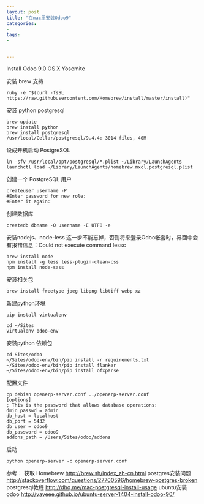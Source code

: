 ```yaml
---
layout: post
title: "在mac里安装Odoo9"
categories:
- 
tags:
- 


---
```


Install Odoo 9.0 OS X Yosemite

安装 brew 支持
	
	ruby -e "$(curl -fsSL https://raw.githubusercontent.com/Homebrew/install/master/install)"

安装 python postgresql

	brew update
	brew install python
	brew install postgresql
	/usr/local/Cellar/postgresql/9.4.4: 3014 files, 40M

设成开机启动 PostgreSQL

	ln -sfv /usr/local/opt/postgresql/*.plist ~/Library/LaunchAgents
	launchctl load ~/Library/LaunchAgents/homebrew.mxcl.postgresql.plist

创建一个 PostgreSQL 用户

	createuser username -P
	#Enter password for new role:
	#Enter it again:

创建数据库

	createdb dbname -O username -E UTF8 -e

安装nodejs、node-less 这一步不能忘掉，否则将来登录Odoo帐套时，界面中会有报错信息：Could not execute command lessc

	brew install node
	npm install -g less less-plugin-clean-css
	npm install node-sass


安装相关包

	brew install freetype jpeg libpng libtiff webp xz

新建python环境

	pip install virtualenv

	cd ~/Sites
	virtualenv odoo-env

安装python 依赖包

	cd Sites/odoo
	~/Sites/odoo-env/bin/pip install -r requirements.txt
	~/Sites/odoo-env/bin/pip install flanker
	~/Sites/odoo-env/bin/pip install ofxparse

配置文件

	cp debian openerp-server.conf ../openerp-server.conf
	[options]
	; This is the password that allows database operations:
	dmin_passwd = admin
	db_host = localhost
	db_port = 5432
	db_user = odoo9
	db_password = odoo9
	addons_path = /Users/Sites/odoo/addons

启动
	
	python openerp-server -c openerp-server.conf


参考：
获取 Homebrew  http://brew.sh/index_zh-cn.html
postgres安装问题 http://stackoverflow.com/questions/27700596/homebrew-postgres-broken
postgresql教程 http://dhq.me/mac-postgresql-install-usage
ubuntu安装odoo http://vaveee.github.io/ubuntu-server-1404-install-odoo-90/



